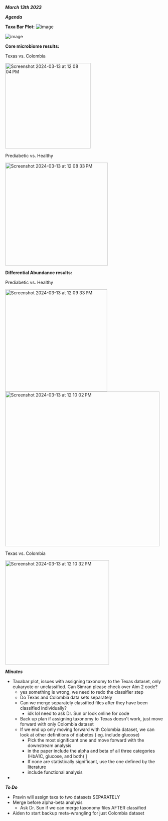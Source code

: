 
_**March 13th 2023**_

***Agenda***

**Taxa Bar Plot:**
![image](https://github.com/loujainbilal/MICB475_Team4/assets/159331304/ad4195b4-cdf7-45ef-b2b4-ce0ea60b61fc)

![image](https://github.com/loujainbilal/MICB475_Team4/assets/159331304/cc3122e8-396e-4b64-b81b-7969b2c7fc7c)


**Core microbiome results:**

Texas vs. Colombia

<img width="272" alt="Screenshot 2024-03-13 at 12 08 04 PM" src="https://github.com/loujainbilal/MICB475_Team4/assets/159101482/8d97b75f-1e7b-4d88-a535-0a0b38295f0e">


Prediabetic vs. Healthy

<img width="327" alt="Screenshot 2024-03-13 at 12 08 33 PM" src="https://github.com/loujainbilal/MICB475_Team4/assets/159101482/0a7ac669-b8c6-41b2-a10c-8074b50de443">


**Differential Abundance results:**

Prediabetic vs. Healthy

<img width="325" alt="Screenshot 2024-03-13 at 12 09 33 PM" src="https://github.com/loujainbilal/MICB475_Team4/assets/159101482/6476bd60-9f03-4aed-acf0-78213b5ac19c">

<img width="492" alt="Screenshot 2024-03-13 at 12 10 02 PM" src="https://github.com/loujainbilal/MICB475_Team4/assets/159101482/4ea03c13-add8-48d3-accc-85f3890f78df">


Texas vs. Colombia 

<img width="331" alt="Screenshot 2024-03-13 at 12 10 32 PM" src="https://github.com/loujainbilal/MICB475_Team4/assets/159101482/794e51e6-0f83-44d8-a74e-5cc784390e6f">


***Minutes***
- Taxabar plot, issues with assigning taxonomy to the Texas dataset, only eukaryote or unclassified. Can Simran please check over Aim 2 code?
    - yes something is wrong, we need to redo the classifier step
    - Do Texas and Colombia data sets separately
    - Can we merge separately classified files after they have been classified individually?
        - idk lol need to ask Dr. Sun or look online for code
    - Back up plan if assigning taxonomy to Texas doesn't work, just move forward with only Colombia dataset
    - If we end up only moving forward with Colombia dataset, we can look at other definitions of diabetes ( eg. include glucose)
      - Pick the most significant one and move forward with the downstream analysis
      - in the paper include the alpha and beta of all three categories (HbA1C, glucose, and both) ]
      - If none are statistically significant, use the one defined by the literature  
      - include functional analysis 
- 

***To Do***
- Pravin will assign taxa to two datasets SEPARATELY
- Merge before alpha-beta analysis 
  - Ask Dr. Sun if we can merge taxonomy files AFTER classified 
- Aiden to start backup meta-wrangling for just Colombia dataset 






